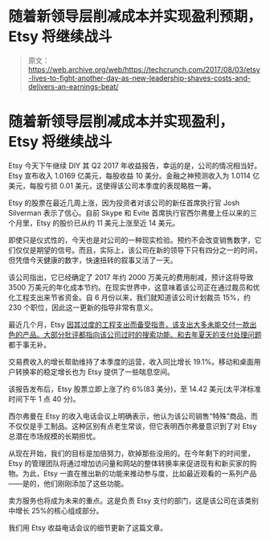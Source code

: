 # 随着新领导层削减成本并实现盈利预期，Etsy 将继续战斗 

> 原文：<https://web.archive.org/web/https://techcrunch.com/2017/08/03/etsy-lives-to-fight-another-day-as-new-leadership-shaves-costs-and-delivers-an-earnings-beat/>

# 随着新领导层削减成本并实现盈利，Etsy 将继续战斗

Etsy 今天下午继续 DIY 其 Q2 2017 年收益报告，幸运的是，公司的情况相当好。Etsy 宣布收入 1.0169 亿美元，每股收益 10 美分。金融之神预测收入为 1.0114 亿美元，每股亏损 0.01 美元，这使得该公司本季度的表现略胜一筹。

Etsy 的股票在最近几周上涨，因为投资者对该公司的新任首席执行官 Josh Silverman 表示了信心。自前 Skype 和 Evite 首席执行官西尔弗曼上任以来的三个月里，Etsy 的股价已从约 11 美元上涨至近 14 美元。

即使只是仪式性的，今天也是对公司的一种现实检验。预约不会改变销售数字，它们仅仅是期望的信号。而且，实际上，该公司在新的领导下只有四分之一的时间，但凭借今天健康的数字，快速扭转的叙事又活了一天。

该公司指出，它已经确定了 2017 年约 2000 万美元的费用削减，预计这将导致 3500 万美元的年化成本节约。在现实世界中，这意味着该公司正在通过裁员和优化工程支出来节省资金。自 6 月份以来，我们就知道该公司计划裁员 15%，约 230 个职位，因此这一更新的指导非常有意义。

最近几个月，Etsy [因其过度的工程支出而备受指责，该支出大多未能交付一款出色的产品。大部分批评都指向该公司过时的搜索功能、](https://web.archive.org/web/20221206183252/https://www.wsj.com/articles/etsys-painful-lesson-its-a-retailer-not-a-tech-startup-1501585200)[和去年夏天的支付处理问题](https://web.archive.org/web/20221206183252/https://beta.techcrunch.com/2016/07/19/worldpay-still-fumbling-millions-of-etsy-transactions/)都于事无补。

交易费收入的增长帮助维持了本季度的运营，收入同比增长 19.1%。移动和桌面用户转换率的稳定增长也为 Etsy 提供了一些喘息空间。

该报告发布后，Etsy 股票立即上涨了约 6%(83 美分)，至 14.42 美元(太平洋标准时间下午 1 点 40 分)。

西尔弗曼在 Etsy 的收入电话会议上明确表示，他认为该公司销售“特殊”商品，而不仅仅是手工制品。这种区别有点老生常谈，但它表明西尔弗曼意识到了对 Etsy 总潜在市场规模的长期担忧。

从现在开始，我们的目标是加倍努力，砍掉那些没用的。在今年剩下的时间里，Etsy 的管理团队将通过增加访问量和网站的整体转换率来促进现有和新买家的购物。为此，Etsy 一直在推出新的功能来推动参与度，比如最近观看的一系列产品——是的，他们刚刚添加了这些功能。

卖方服务也将成为未来的重点。这是负责 Etsy 支付的部门，这是该公司在该类别中增长 25%的核心组成部分。

我们用 Etsy 收益电话会议的细节更新了这篇文章。